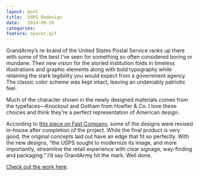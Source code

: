```yaml
---
layout: post
title:  USPS Redesign
date:   2014-09-16
categories:
feature: spacer.gif
---
```

GrandArmy’s re-brand of the United States Postal Service ranks up there with some of the best I’ve seen for something so often considered boring or mundane. Their new vision for the storied institution folds in timeless illustrations and graphic elements along with bold typography while retaining the stark legibility you would expect from a government agency. The classic color scheme was kept intact, leaving an undeniably patriotic feel. 

Much of the character shown in the newly designed materials comes from the typefaces—Knockout and Gotham from Hoefler & Co. I love these choices and think they’re a perfect representation of American design. 

According to [this piece on Fast Company](http://www.fastcodesign.com/3033866/the-badass-postal-service-branding-that-could-have-been), some of the designs were revised in-house after completion of the project. While the final product is very good, the original concepts laid out have an edge that fit so perfectly. With the new designs, “the USPS sought to modernize its image, and more importantly, streamline the retail experience with clear signage, way-finding and packaging.” I’d say GrandArmy hit the mark. Well done. 

[Check out the work here](http://grand-army.com/work/projects/project.php?project=usps_retail).
